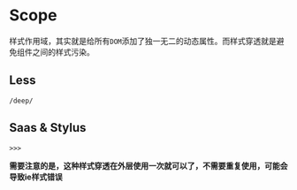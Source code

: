 # Scope
样式作用域，其实就是给所有`DOM`添加了独一无二的动态属性。而样式穿透就是避免组件之间的样式污染。
## Less
```
/deep/
```
## Saas & Stylus
```
>>>
```
**需要注意的是，这种样式穿透在外层使用一次就可以了，不需要重复使用，可能会导致ie样式错误**